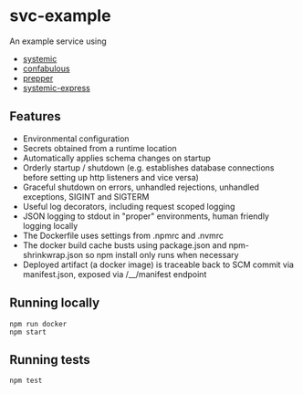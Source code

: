 # svc-example
An example service using

* [systemic](https://github.com/guidesmiths/systemic)
* [confabulous](https://github.com/guidesmiths/confabulous)
* [prepper](https://github.com/guidesmiths/prepper)
* [systemic-express](https://github.com/guidesmiths/systemic-express)

## Features
* Environmental configuration
* Secrets obtained from a runtime location
* Automatically applies schema changes on startup
* Orderly startup / shutdown (e.g. establishes database connections before setting up http listeners and vice versa)
* Graceful shutdown on errors, unhandled rejections, unhandled exceptions, SIGINT and SIGTERM
* Useful log decorators, including request scoped logging
* JSON logging to stdout in "proper" environments, human friendly logging locally
* The Dockerfile uses settings from .npmrc and .nvmrc
* The docker build cache busts using package.json and npm-shrinkwrap.json so npm install only runs when necessary
* Deployed artifact (a docker image) is traceable back to SCM commit via manifest.json, exposed via /__/manifest endpoint

## Running locally
```
npm run docker
npm start
```

## Running tests
```
npm test
```

